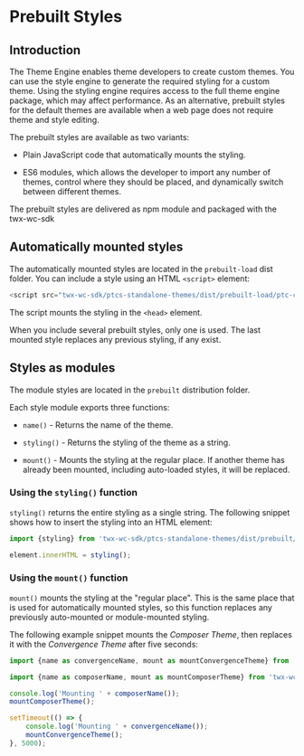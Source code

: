 # Prebuilt Styles

## Introduction

The Theme Engine enables theme developers to create custom themes. You can use the style engine to generate the required styling for a custom theme. Using the styling engine requires access to the full theme engine package, which may affect performance. As an alternative, prebuilt styles for the default themes are available when a web page does not require theme and style editing.

The prebuilt styles are available as two variants:

- Plain JavaScript code that automatically mounts the styling.

- ES6 modules, which allows the developer to import any number of themes, control where they should be placed, and dynamically switch between different themes.

The prebuilt styles are delivered as npm module and packaged with the twx-wc-sdk

## Automatically mounted styles

The automatically mounted styles are located in the `prebuilt-load` dist folder. You can include a style using an HTML  `<script>` element:

~~~js
<script src="twx-wc-sdk/ptcs-standalone-themes/dist/prebuilt-load/ptc-convergence-theme-load.js"></script>
~~~

The script mounts the styling in the `<head>` element.

When you include several prebuilt styles, only one is used. The last mounted style replaces any previous styling, if any exist.

## Styles as modules

The module styles are located in the `prebuilt` distribution folder.

Each style module exports three functions:

- `name()` - Returns the name of the theme.

- `styling()` - Returns the styling of the theme as a string.

- `mount()` - Mounts the styling at the regular place. If another theme has already been mounted, including auto-loaded styles, it will be replaced.

### Using the `styling()` function

`styling()` returns the entire styling as a single string. The following snippet shows how to insert the styling into an HTML element:

~~~js
import {styling} from 'twx-wc-sdk/ptcs-standalone-themes/dist/prebuilt/ptc-convergence-theme-load.js';

element.innerHTML = styling();
~~~

### Using the `mount()` function

`mount()` mounts the styling at the "regular place". This is the same place that is used for automatically mounted styles, so this function replaces any previously auto-mounted or module-mounted styling.

The following example snippet mounts the _Composer Theme_, then replaces it with the _Convergence Theme_ after five seconds:

~~~js
import {name as convergenceName, mount as mountConvergenceTheme} from 'twx-wc-sdk/ptcs-standalone-themes/dist/prebuilt/ptc-convergence-theme.js';

import {name as composerName, mount as mountComposerTheme} from 'twx-wc-sdk/ptcs-standalone-themes/dist/prebuilt/composer-theme.js';

console.log('Mounting ' + composerName());
mountComposerTheme();

setTimeout(() => {
    console.log('Mounting ' + convergenceName());
    mountConvergenceTheme();
}, 5000);
~~~
